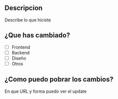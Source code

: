## Descripcion
Describe lo que hiciste

## ¿Que has cambiado?

- [ ] Frontend
- [ ] Backend
- [ ] Diseño
- [ ] Otros

## ¿Como puedo pobrar los cambios?
En que URL y forma puedo ver el update
